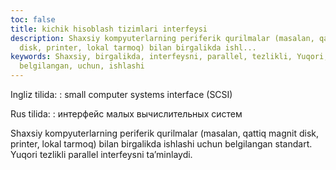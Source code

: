 ```yaml
---
toc: false
title: kichik hisoblash tizimlari interfeysi
description: Shaxsiy kompyuterlarning periferik qurilmalar (masalan, qattiq magnit
  disk, printer, lokal tarmoq) bilan birgalikda ishl...
keywords: Shaxsiy, birgalikda, interfeysni, parallel, tezlikli, Yuqori, standart,
  belgilangan, uchun, ishlashi
---
```


Ingliz tilida:
:   small computer systems interface (SCSI)

Rus tilida:
:   интерфейс малых вычислительных систем

Shaxsiy kompyuterlarning periferik qurilmalar (masalan, qattiq magnit disk, printer, lokal tarmoq) bilan birgalikda ishlashi uchun belgilangan standart. Yuqori tezlikli parallel interfeysni ta’minlaydi.
